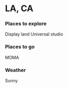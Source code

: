# LA, CA

### Places to explore
Display land
Universal studio

### Places to go
MOMA

### Weather
Sunny

